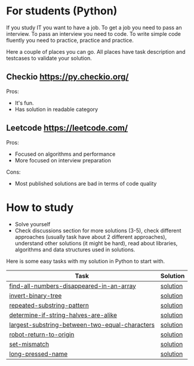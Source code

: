 # For students (Python)

If you study IT you want to have a job. To get a job you need to pass an interview.
To pass an interview you need to code. To write simple code fluently you need to practice, practice and practice.

Here a couple of places you can go. All places have task description and testcases to validate your solution.

## Checkio https://py.checkio.org/
Pros:
  - It's fun.
  - Has solution in readable category

## Leetcode https://leetcode.com/
Pros:
   - Focused on algorithms and performance
   - More focused on interview preparation

Cons:
   - Most published solutions are bad in terms of code quality

# How to study
- Solve yourself
- Check discussions section for more solutions (3-5), 
  check different approaches (usually task have about 2 different approaches),
  understand other solutions (it might be hard), 
  read about libraries, algorithms and data structures used in solutions. 

Here is some easy tasks with my solution in Python to start with.

| Task | Solution |
| --- | --- |
| [find-all-numbers-disappeared-in-an-array](https://leetcode.com/problems/find-all-numbers-disappeared-in-an-array/) | [solution](https://leetcode.com/problems/find-all-numbers-disappeared-in-an-array/discuss/1026790/Python3-O(n)-time-O(1)-space) |
| [invert-binary-tree](https://leetcode.com/problems/invert-binary-tree/) | [solution](https://leetcode.com/problems/invert-binary-tree/discuss/1026810/Python3-O(n)-memory-and-space) |
| [repeated-substring-pattern](https://leetcode.com/problems/repeated-substring-pattern/) | [solution](https://leetcode.com/problems/repeated-substring-pattern/discuss/1026908/Python3-Simple-solution-with-explanation) |
| [determine-if-string-halves-are-alike](https://leetcode.com/problems/determine-if-string-halves-are-alike/) | [solution](https://leetcode.com/problems/determine-if-string-halves-are-alike/discuss/1028449/Python3-simple-solution-without-for-and-if-expressions) |
| [largest-substring-between-two-equal-characters](https://leetcode.com/problems/largest-substring-between-two-equal-characters/) | [solution](https://leetcode.com/problems/largest-substring-between-two-equal-characters/discuss/1028473/Python3-simple-solution-with-dict) |
| [robot-return-to-origin](https://leetcode.com/problems/robot-return-to-origin/) | [solution](https://leetcode.com/problems/robot-return-to-origin/discuss/1029512/Python3-solution-with-Counter) |
| [set-mismatch](https://leetcode.com/problems/set-mismatch/) | [solution](https://leetcode.com/problems/set-mismatch/discuss/1029515/Python3-simple-solution) |
| [long-pressed-name](https://leetcode.com/problems/long-pressed-name/) | [solution](https://leetcode.com/problems/long-pressed-name/discuss/1069011/Python3-first-approach-but-with-O(1)-space) |
